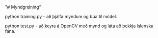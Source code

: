 "# Myndgreining" 

python training.py - að þjálfa myndum og búa til módel. 

python test.py - að keyra á OpenCV með mynd og láta að þekkja íslenska fána. 


